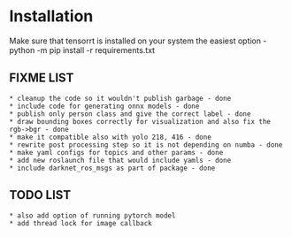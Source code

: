 # Installation
Make sure that tensorrt is installed on your system
the easiest option - python -m pip install -r requirements.txt

## FIXME LIST
    * cleanup the code so it wouldn't publish garbage - done
    * include code for generating onnx models - done
    * publish only person class and give the correct label - done
    * draw bounding boxes correctly for visualization and also fix the rgb->bgr - done
    * make it compatible also with yolo 218, 416 - done
    * rewrite post processing step so it is not depending on numba - done
    * make yaml configs for topics and other params - done
    * add new roslaunch file that would include yamls - done
    * include darknet_ros_msgs as part of package - done

## TODO LIST
    * also add option of running pytorch model
    * add thread lock for image callback
